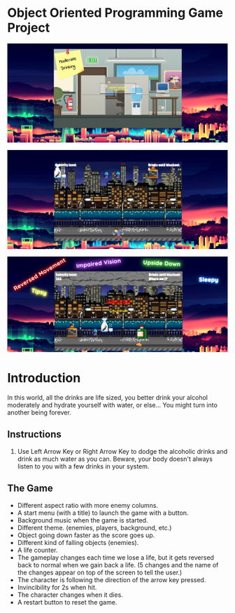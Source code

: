 # Object Oriented Programming Game Project

<p align="center"><img src="./images/ss1.png"></p>
<p align="center"><img src="./images/ss2.png"></p>
<p align="center"><img src="./images/ss3.png"></p>

# Introduction

In this world, all the drinks are life sized, you better drink your alcohol moderately and hydrate yourself with water, or else... You might turn into another being forever.

## Instructions

1. Use Left Arrow Key or Right Arrow Key to dodge the alcoholic drinks and drink as much water as you can. Beware, your body doesn't always listen to you with a few drinks in your system.

## The Game

- Different aspect ratio with more enemy columns.
- A start menu (with a title) to launch the game with a button.
- Background music when the game is started.
- Different theme. (enemies, players, background, etc.)
- Object going down faster as the score goes up.
- Different kind of falling objects (enemies).
- A life counter.
- The gameplay changes each time we lose a life, but it gets reversed back to normal when we gain back a life. (5 changes and the name of the changes appear on top of the screen to tell the user.)
- The character is following the direction of the arrow key pressed.
- Invincibility for 2s when hit.
- The character changes when it dies.
- A restart button to reset the game.

